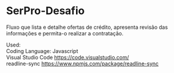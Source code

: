 # SerPro-Desafio
Fluxo que lista e detalhe ofertas de crédito, apresenta revisão das informações e permita-o realizar a contratação.

Used:  
Coding Language: Javascript  
Visual Studio Code https://code.visualstudio.com/  
readline-sync https://www.npmjs.com/package/readline-sync  
